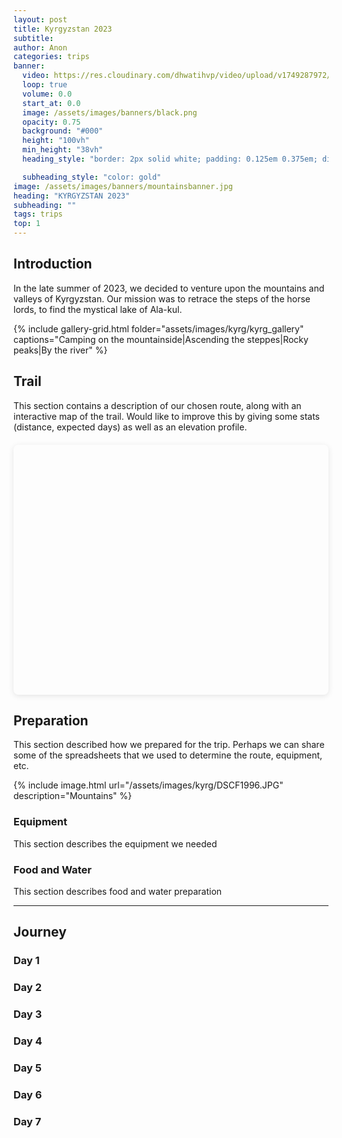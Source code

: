 ```yaml
---
layout: post
title: Kyrgyzstan 2023
subtitle:
author: Anon
categories: trips
banner:
  video: https://res.cloudinary.com/dhwatihvp/video/upload/v1749287972/kyrgz_reel_full_xyfoh2.mp4
  loop: true
  volume: 0.0
  start_at: 0.0
  image: /assets/images/banners/black.png
  opacity: 0.75
  background: "#000"
  height: "100vh"
  min_height: "38vh"
  heading_style: "border: 2px solid white; padding: 0.125em 0.375em; display: inline-block; letter-spacing: 0.12em;"

  subheading_style: "color: gold"
image: /assets/images/banners/mountainsbanner.jpg
heading: "KYRGYZSTAN 2023"
subheading: ""
tags: trips 
top: 1
---
```


## Introduction

In the late summer of 2023, we decided to venture upon the mountains and valleys of Kyrgyzstan. Our mission was to retrace the steps of the horse lords, to find the mystical lake of Ala-kul.

{% include gallery-grid.html folder="assets/images/kyrg/kyrg_gallery" captions="Camping on the mountainside|Ascending the steppes|Rocky peaks|By the river" %}

## Trail

This section contains a description of our chosen route, along with an interactive map of the trail. Would like to improve this by giving some stats (distance, expected days) as well as an elevation profile.


<!-- Map Container -->
<div id="kyrg-map" style="height: 400px; width: 100%; margin: 20px 0; border-radius: 8px; box-shadow: 0 2px 10px rgba(0,0,0,0.1);"></div>

<!-- Leaflet CSS and JS -->
<link rel="stylesheet" href="https://unpkg.com/leaflet@1.9.4/dist/leaflet.css" integrity="sha256-p4NxAoJBhIIN+hmNHrzRCf9tD/miZyoHS5obTRR9BMY=" crossorigin=""/>
<script src="https://unpkg.com/leaflet@1.9.4/dist/leaflet.js" integrity="sha256-20nQCchB9co0qIjJZRGuk2/Z9VM+kNiyxNV1lvTlZBo=" crossorigin=""></script>

<!-- Leaflet GPX Plugin -->
<script src="https://cdn.jsdelivr.net/npm/leaflet-gpx@1.7.0/gpx.min.js"></script>

<!-- Your GPX Map Script -->
<script src="/assets/js/gpx-map.js"></script>

<!-- Initialize This Map -->
<script>
initGPXMap('kyrg-map', '/assets/maps/kyrg_trail_compressed.gpx');
</script>


## Preparation

This section described how we prepared for the trip. Perhaps we can share some of the spreadsheets that we used to determine the route, equipment, etc.

{% include image.html url="/assets/images/kyrg/DSCF1996.JPG" description="Mountains" %}


### Equipment

This section describes the equipment we needed

### Food and Water

This section describes food and water preparation

----------

## Journey

### Day 1
### Day 2
### Day 3
### Day 4
### Day 5
### Day 6
### Day 7





